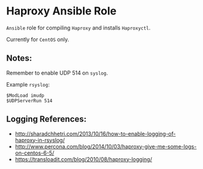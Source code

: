 # Haproxy Ansible Role

`Ansible` role for compiling `Haproxy` and installs `Haproxyctl`.

Currently for `CentOS` only.

## Notes:

Remember to enable UDP 514 on `syslog`.

Example `rsyslog`:

```
$ModLoad imudp
$UDPServerRun 514
```

## Logging References:
- http://sharadchhetri.com/2013/10/16/how-to-enable-logging-of-haproxy-in-rsyslog/
- http://www.percona.com/blog/2014/10/03/haproxy-give-me-some-logs-on-centos-6-5/
- https://transloadit.com/blog/2010/08/haproxy-logging/
